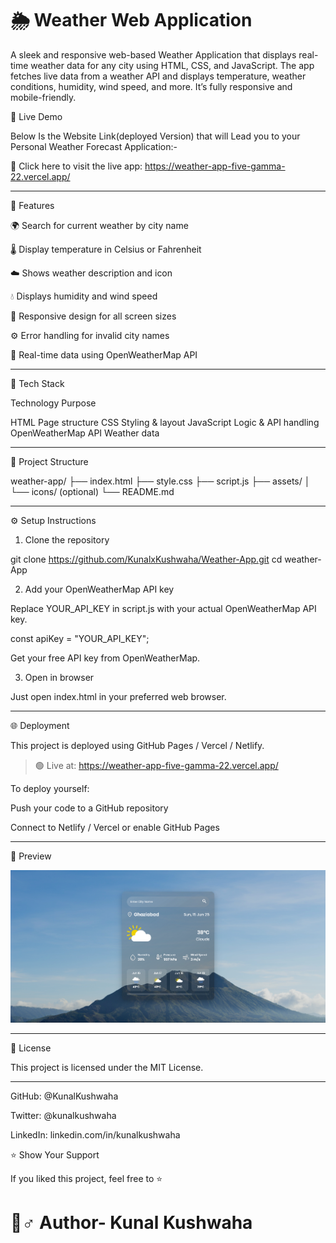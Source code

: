 # 🌦️ Weather Web Application

A sleek and responsive web-based Weather Application that displays real-time weather data for any city using HTML, CSS, and JavaScript. The app fetches live data from a weather API and displays temperature, weather conditions, humidity, wind speed, and more. It’s fully responsive and mobile-friendly.



🚀 Live Demo


Below Is the Website Link(deployed Version) that will Lead you to your Personal Weather Forecast Application:-<br>

🔗 Click here to visit the live app:
https://weather-app-five-gamma-22.vercel.app/


---

📌 Features

🌍 Search for current weather by city name

🌡️ Display temperature in Celsius or Fahrenheit

☁️ Shows weather description and icon

💧 Displays humidity and wind speed

📱 Responsive design for all screen sizes

⚙️ Error handling for invalid city names

🔄 Real-time data using OpenWeatherMap API



---

💠 Tech Stack

Technology	Purpose

HTML	Page structure
CSS	Styling & layout
JavaScript	Logic & API handling
OpenWeatherMap API	Weather data



---

📂 Project Structure

weather-app/
├── index.html
├── style.css
├── script.js
├── assets/
│   └── icons/ (optional)
└── README.md


---

⚙️ Setup Instructions

1. Clone the repository

git clone https://github.com/KunalxKushwaha/Weather-App.git
cd weather-App

2. Add your OpenWeatherMap API key

Replace YOUR_API_KEY in script.js with your actual OpenWeatherMap API key.

const apiKey = "YOUR_API_KEY";

Get your free API key from OpenWeatherMap.

3. Open in browser

Just open index.html in your preferred web browser.


---

🌐 Deployment

This project is deployed using GitHub Pages / Vercel / Netlify.

> 🟢 Live at: https://weather-app-five-gamma-22.vercel.app/




To deploy yourself:

Push your code to a GitHub repository

Connect to Netlify / Vercel or enable GitHub Pages



---

📸 Preview

<img src = "assets/SS.png"/>



---



📝 License

This project is licensed under the MIT License.


---

GitHub: @KunalKushwaha

Twitter: @kunalkushwaha

LinkedIn: linkedin.com/in/kunalkushwaha


⭐️ Show Your Support

If you liked this project, feel free to ⭐️



# 🤛♂️ Author- Kunal Kushwaha


